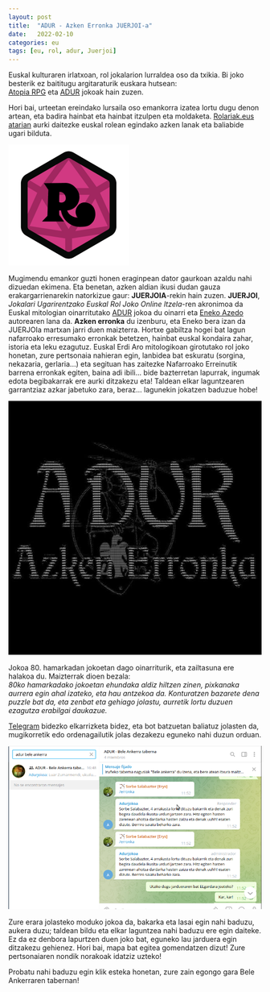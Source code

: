 ```yaml
---
layout: post
title:  "ADUR - Azken Erronka JUERJOI-a"
date:   2022-02-10
categories: eu
tags: [eu, rol, adur, Juerjoi]
---
```


Euskal kulturaren irlatxoan, rol jokalarion lurraldea oso da txikia. Bi joko besterik ez baititugu argitaraturik euskara hutsean:  
[Atopia RPG](https://atopia.eus/) eta [ADUR](http://www.adurjokoa.eus/) jokoak hain zuzen.  

Hori bai, urteetan ereindako lursaila oso emankorra izatea lortu dugu denon artean, eta badira hainbat eta hainbat itzulpen eta moldaketa. [Rolariak.eus atarian](https://rolariak.eus/) aurki daitezke euskal rolean egindako azken lanak eta baliabide ugari bilduta. 

![ROLARIAK](https://github.com/IzaroBlog/IzaroBlog.github.io/blob/main/_images/postimages/cropped-rolariak-1.png?raw=true)

Mugimendu emankor guzti honen eraginpean dator gaurkoan azaldu nahi dizuedan ekimena. Eta benetan, azken aldian ikusi dudan gauza erakargarrienarekin natorkizue gaur: **JUERJOIA**-rekin hain zuzen. 
**JUERJOI**, *Jokalari Ugarirentzako Euskal Rol Joko Online Itzela*-ren akronimoa da
Euskal mitologian oinarritutako [ADUR](http://www.adurjokoa.eus/) jokoa du oinarri eta [Eneko Azedo](https://twitter.com/EnekoAzedo) autorearen lana da. **Azken erronka** du izenburu, eta Eneko bera izan da JUERJOIa martxan jarri duen maizterra. Hortxe gabiltza hogei bat lagun nafarroako erresumako erronkak betetzen, hainbat euskal kondaira zahar, istoria eta leku ezagutuz. 
Euskal Erdi Aro mitologikoan girotutako rol joko honetan, zure pertsonaia nahieran egin, lanbidea bat eskuratu (sorgina, nekazaria, gerlaria...) eta segituan has zaitezke Nafarroako Erreinutik barrena erronkak egiten, baina adi ibili... bide bazterretan lapurrak, ingumak edota begibakarrak ere aurki ditzakezu eta! 
Taldean elkar laguntzearen garrantziaz azkar jabetuko zara, beraz... lagunekin jokatzen baduzue hobe!

![Azkenerronka](https://github.com/IzaroBlog/IzaroBlog.github.io/blob/main/_images/postimages/azkenerronka.jpg?raw=true)

Jokoa 80. hamarkadan jokoetan dago oinarriturik, eta zailtasuna ere halakoa du. 
Maizterrak dioen bezala:  
*80ko hamarkadako jokoetan ehundaka aldiz hiltzen zinen, pixkanaka aurrera egin ahal izateko, eta hau antzekoa da. Konturatzen bazarete dena puzzle bat da, eta zenbat eta gehiago jolastu, aurretik lortu duzuen ezagutza erabilgai daukazue.*

[Telegram](https://telegram.org/) bidezko elkarrizketa bidez, eta bot batzuetan baliatuz jolasten da, mugikorretik edo ordenagailutik jolas dezakezu eguneko nahi duzun orduan.

![BeleAnkerra](https://github.com/IzaroBlog/IzaroBlog.github.io/blob/main/_images/postimages/BeleAnkerra.png?raw=true)

Zure erara jolasteko moduko jokoa da, bakarka eta lasai egin nahi baduzu, aukera duzu; taldean bildu eta elkar laguntzea nahi baduzu ere egin daiteke. Ez da ez denbora lapurtzen duen joko bat, eguneko lau jarduera egin ditzakezu gehienez.  Hori bai, mapa bat egitea gomendatzen dizut! Zure pertsonaiaren nondik norakoak idatziz uzteko! 

Probatu nahi baduzu egin klik esteka honetan, zure zain egongo gara Bele Ankerraren tabernan! 
